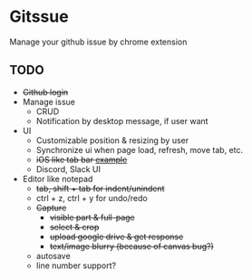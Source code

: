 # Gitssue

Manage your github issue by chrome extension

## TODO

- ~~Github login~~
- Manage issue
  - CRUD
  - Notification by desktop message, if user want
- UI
  - Customizable position & resizing by user
  - Synchronize ui when page load, refresh, move tab, etc.
  - ~~iOS like tab bar [example](https://dribbble.com/shots/3592462-iOS-Tab)~~
  - Discord, Slack UI
- Editor like notepad
    - ~~tab, shift + tab for indent/unindent~~
    - ctrl + z, ctrl + y for undo/redo
    - ~~Capture~~
      - ~~visible part & full-page~~
      - ~~select & crop~~
      - ~~upload google drive & get response~~
      - ~~text/image blurry (because of canvas bug?)~~
    - autosave
    - line number support?
      
